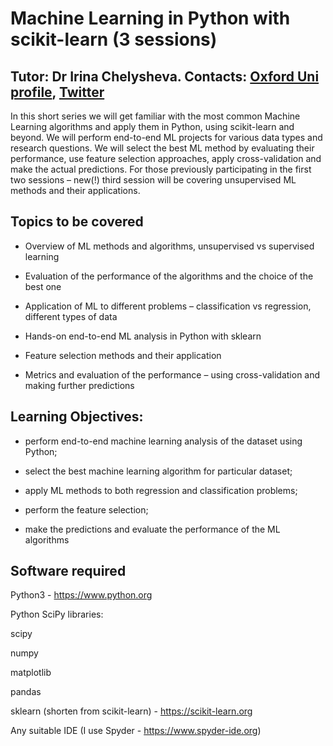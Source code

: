 # Machine Learning in Python with scikit-learn (3 sessions)
## Tutor: Dr Irina Chelysheva. Contacts: [Oxford Uni profile](https://www.ovg.ox.ac.uk/team/irina-chelysheva), [Twitter](https://twitter.com/chelysheva_i)

In this short series we will get familiar with the most common Machine Learning algorithms and apply them in Python, using scikit-learn and beyond. We will perform end-to-end ML projects for various data types and research questions. We will select the best ML method by evaluating their performance, use feature selection approaches, apply cross-validation and make the actual predictions. For those previously participating in the first two sessions – new(!) third session will be covering unsupervised ML methods and their applications.


## Topics to be covered

- Overview of ML methods and algorithms, unsupervised vs supervised learning

- Evaluation of the performance of the algorithms and the choice of the best one

- Application of ML to different problems – classification vs regression, different types of data

- Hands-on end-to-end ML analysis in Python with sklearn

- Feature selection methods and their application

- Metrics and evaluation of the performance – using cross-validation and making further predictions



## Learning Objectives:

- perform end-to-end machine learning analysis of the dataset using Python;

- select the best machine learning algorithm for particular dataset;

- apply ML methods to both regression and classification problems;

- perform the feature selection;

- make the predictions and evaluate the performance of the ML algorithms

## Software required

Python3 - https://www.python.org

Python SciPy libraries:

scipy

numpy

matplotlib

pandas

sklearn (shorten from scikit-learn) - https://scikit-learn.org

Any suitable IDE (I use Spyder - https://www.spyder-ide.org)

